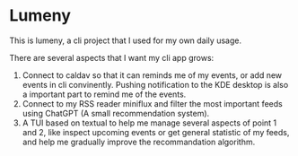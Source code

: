 # Lumeny

This is lumeny, a cli project that I used for my own daily usage.

There are several aspects that I want my cli app grows:

1. Connect to caldav so that it can reminds me of my events, or add new events in cli convinently. Pushing notification to the KDE desktop is also a important part to remind me of the events.
2. Connect to my RSS reader miniflux and filter the most important feeds using ChatGPT (A small recommendation system).
3. A TUI based on textual to help me manage several aspects of point 1 and 2, like inspect upcoming events or get general statistic of my feeds, and help me gradually improve the recommandation algorithm.

